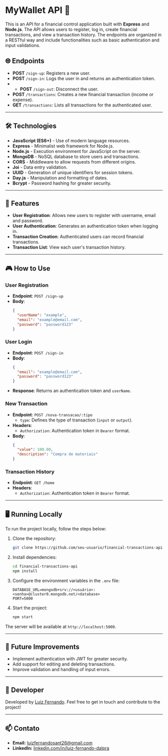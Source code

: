 # MyWallet API 💸

This is an API for a financial control application built with **Express** and **Node.js**. The API allows users to register, log in, create financial transactions, and view a transaction history. The endpoints are organized in a RESTful way and include functionalities such as basic authentication and input validations.

## 🌐 Endpoints

- **POST** `/sign-up`: Registers a new user.
- **POST** `/sign-in`: Logs the user in and returns an authentication token.
- - **POST** `/sign-out`: Disconnect the user.
- **POST** `/transactions`: Creates a new financial transaction (income or expense).
- **GET** `/transactions`: Lists all transactions for the authenticated user.

---

## 🛠️ Technologies

- **JavaScript (ES6+)** - Use of modern language resources.
- **Express** - Minimalist web framework for Node.js.
- **Node.js** - Execution environment for JavaScript on the server.
- **MongoDB** - NoSQL database to store users and transactions.
- **CORS** - Middleware to allow requests from different origins.
- **Joi** - Data entry validation.
- **UUID** - Generation of unique identifiers for session tokens.
- **Day.js** - Manipulation and formatting of dates.
- **Bcrypt** - Password hashing for greater security.

---

## 🚀 Features

- **User Registration**: Allows new users to register with username, email and password.
- **User Authentication**: Generates an authentication token when logging in.
- **Transaction Creation**: Authenticated users can record financial transactions.
- **Transaction List**: View each user's transaction history.

---

## 🎮 How to Use

### **User Registration**

- **Endpoint**: `POST /sign-up`
- **Body**:
    ```json
    {
      "userName": "example",
      "email": "example@email.com",
      "password": "password123"
    }
    ```

### **User Login**

- **Endpoint**: `POST /sign-in`
- **Body**:
    ```json
    {
      "email": "example@email.com",
      "password": "password123"
    }
    ```
- **Response**: Returns an authentication token and `userName`.

### **New Transaction**

- **Endpoint**: `POST /nova-transacao/:tipo`  
  - `type`: Defines the type of transaction (`input` or `output`).
- **Headers**:  
  - `Authorization`: Authentication token in `Bearer` format.
- **Body**:
    ```json
    {
      "value": 100.00,
      "description": "Compra de materiais"
    }
    ```

### **Transaction History**

- **Endpoint**: `GET /home`
- **Headers**:  
  - `Authorization`: Authentication token in `Bearer` format.

---

## 🖥️ Running Locally

To run the project locally, follow the steps below:

1. Clone the repository:

    ```bash
    git clone https://github.com/seu-usuario/financial-transactions-api.git
    ```

2. Install dependencies:

    ```bash
    cd financial-transactions-api
    npm install
    ```

3. Configure the environment variables in the `.env` file:

    ```
    DATABASE_URL=mongodb+srv://<usuário>:<senha>@cluster0.mongodb.net/<database>
    PORT=5000
    ```

4. Start the project:

    ```bash
    npm start
    ```

The server will be available at `http://localhost:5000`.

---

## 📝 Future Improvements

- Implement authentication with JWT for greater security.
- Add support for editing and deleting transactions.
- Improve validation and handling of input errors.

---

## 👤 Developer

Developed by [Luiz Fernando](https://github.com/luuizfernando). Feel free to get in touch and contribute to the project!

---

## 📫 Contato

- **Email:** [luizfernandosant26@gmail.com](mailto:luizfernandosant26@gmail.com)
- **LinkedIn:** [linkedin.com/in/luiz-fernando-dalpra](https://linkedin.com/in/luiz-fernando-dalpra)
